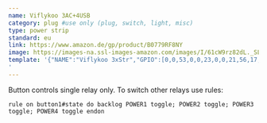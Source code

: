 ```yaml
---
name: Viflykoo 3AC+4USB
category: plug #use only (plug, switch, light, misc)
type: power strip
standard: eu
link: https://www.amazon.de/gp/product/B0779RF8NY
image: https://images-na.ssl-images-amazon.com/images/I/61cW9rz82dL._SL1000_.jpg
template: '{"NAME":"Viflykoo 3xStr","GPIO":[0,0,53,0,0,23,0,0,21,56,17,24,22],"FLAG":1,"BASE":18}
'
---
```

Button controls single relay only. To switch other relays use rules:
```
rule on button1#state do backlog POWER1 toggle; POWER2 toggle; POWER3 toggle; POWER4 toggle endon
```
